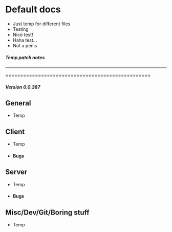 # Default docs

* Just temp for different files
* Testing
* Nice test!
* Haha test...
* Not a penis

##### Temp patch notes

***
=================================================

##### *Version 0.0.387*

## General
* Temp

## Client
* Temp

* <h4>Bugs</h4>

## Server
* Temp

* <h4>Bugs</h4>

## Misc/Dev/Git/Boring stuff
* Temp
